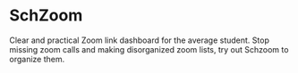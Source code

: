 # SchZoom

Clear and practical Zoom link dashboard for the average student. Stop missing zoom calls and making disorganized zoom lists, try out Schzoom to organize them.
